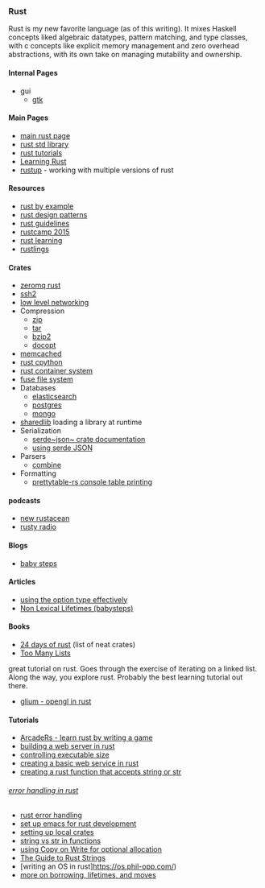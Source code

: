 ### Rust<span class="tag" data-tag-name="rust"></span>
Rust is my new favorite language (as of this writing). It mixes Haskell concepts liked algebraic datatypes, pattern matching, and type classes, with c concepts like explicit memory management and zero overhead abstractions, with its own take on managing mutability and ownership. 

#### Internal Pages
- gui
    - [gtk](rust/gtk/intro.md)

#### Main Pages

- [main rust page](https://www.rust-lang.org/documentation.html)
- [rust std library](https://doc.rust-lang.org/std/)
- [rust tutorials](http://hackr.io/tutorials/rust)<span class="tag" data-tag-name="tutorial"></span>
- [Learning Rust](https://github.com/ctjhoa/rust-learning)
- [rustup](https://github.com/rust-lang-nursery/rustup.rs) - working with multiple versions of rust

#### Resources

- [rust by example](http://rustbyexample.com/)
- [rust design patterns](https://github.com/nrc/patterns)
- [rust guidelines](http://aturon.github.io/)
- [rustcamp 2015](http://confreaks.tv/events/rustcamp2015)
- [rust learning](https://github.com/ctjhoa/rust-learning)
- [rustlings](https://github.com/carols10cents/rustlings)

#### Crates

- [zeromq rust](https://github.com/erickt/rust-zmq)
- [ssh2](https://github.com/alexcrichton/ssh2-rs)
- [low level networking](https://github.com/libpnet/libpnet)
- Compression
    - [zip](https://github.com/slackito/zip)
    - [tar](https://github.com/alexcrichton/tar-rs)
    - [bzip2](https://github.com/alexcrichton/bzip2-rs)
    - [docopt](https://github.com/docopt/docopt.rs)
- [memcached](https://github.com/jaysonsantos/bmemcached-rs)
- [rust cpython](https://github.com/dgrunwald/rust-cpython)
- [rust container system](https://github.com/tailhook/vagga)
- [fuse file system](https://github.com/zargony/rust-fuse)
- Databases
    - [elasticsearch](https://github.com/benashford/rs-es)
    - [postgres](https://github.com/sfackler/rust-postgres)
    - [mongo](https://github.com/mongodb-labs/mongo-rust-driver-prototype)
- [sharedlib](https://tyleo.github.io/sharedlib/doc/sharedlib/index.html) loading a library at runtime
- Serialization
    - [serde~json~ crate documentation](https://serde-rs.github.io/json/serde_json/index.html)
    - [using serde JSON](https://github.com/serde-rs/json)
- Parsers
    - [combine](https://marwes.github.io/combine/combine/index.html)<span class="tag" data-tag-name="5star"></span>
- Formatting
    - [prettytable-rs console table printing](https://github.com/phsym/prettytable-rs)

#### podcasts

- [new rustacean](http://www.newrustacean.com/)
- [rusty radio](https://soundcloud.com/posix4e/sets/rustyradio)

#### Blogs

- [baby steps](http://smallcultfollowing.com/babysteps/)

#### Articles

- [using the option type effectively](https://blog.8thlight.com/uku-taht/2015/04/29/using-the-option-type-effectively.html)
- [Non Lexical Lifetimes (babysteps)](http://smallcultfollowing.com/babysteps/blog/2016/04/27/non-lexical-lifetimes-introduction/)

#### Books
- [24 days of rust](http://zsiciarz.github.io/24daysofrust/) (list of neat crates)
- [Too Many Lists](http://cglab.ca/~abeinges/blah/too-many-lists/book/README.html)<span class="tag" data-tag-name="tutorial"></span><span class="tag" data-tag-name="book"></span><span class="tag" data-tag-name="5"></span><span class="tag" data-tag-name="star"></span>

great tutorial on rust. Goes through the exercise of iterating on a
linked list. Along the way, you explore rust. Probably the best learning
tutorial out there.

- [glium - opengl in rust](https://tomaka.github.io/glium/book/index.html)

#### Tutorials<span class="tag" data-tag-name="tutorial"></span>

- [ArcadeRs - learn rust by writing a game](https://jadpole.github.io/arcaders/arcaders-1-0)
- [building a web server in rust](https://dfockler.github.io/2016/05/20/web-server.html)<span class="tag" data-tag-name="tutorial"></span><span class="tag" data-tag-name="web"></span>
- [controlling executable size](https://lifthrasiir.github.io/rustlog/why-is-a-rust-executable-large.html)
- [creating a basic web service in rust](http://hermanradtke.com/2016/05/16/creating-a-basic-webservice-in-rust.html)<span class="tag" data-tag-name="tutorial"></span><span class="tag" data-tag-name="web"></span>
- [creating a rust function that accepts string or str](http://hermanradtke.com/2015/05/06/creating-a-rust-function-that-accepts-string-or-str.html)

###### [error handling in rust](https://doc.rust-lang.org/book/error-handling.html#the-try-macro)<span class="tag" data-tag-name="5star"></span>
- [rust error handling](http://blog.burntsushi.net/rust-error-handling/)<span class="tag" data-tag-name="5star"></span>
- [set up emacs for rust development](http://julienblanchard.com/2016/fancy-rust-development-with-emacs/)
- [setting up local crates](https://gillesleblanc.wordpress.com/2014/10/10/using-a-local-crate-with-cargo/)
- [string vs str in functions](http://hermanradtke.com/2015/05/03/string-vs-str-in-rust-functions.html)
- [using Copy on Write for optional allocation](http://hermanradtke.com/2015/05/29/creating-a-rust-function-that-returns-string-or-str.html)<span class="tag" data-tag-name="5star"></span>
- [The Guide to Rust Strings](http://www.steveklabnik.com/rust-issue-17340/)
- [writing an OS in rust]https://os.phil-opp.com/)<span class="tag" data-tag-name="tutorial"></span><span class="tag" data-tag-name="rust"></span><span class="tag" data-tag-name="os"></span>
- [more on borrowing, lifetimes, and moves](https://medium.com/@bugaevc/understanding-rust-ownership-borrowing-lifetimes-ff9ee9f79a9c#.s9rmhcok1)

